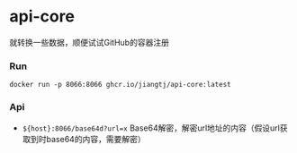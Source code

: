 # api-core
就转换一些数据，顺便试试GitHub的容器注册

### Run

```shell
docker run -p 8066:8066 ghcr.io/jiangtj/api-core:latest
```

### Api

- `${host}:8066/base64d?url=x` Base64解密，解密url地址的内容（假设url获取到时base64的内容，需要解密）
